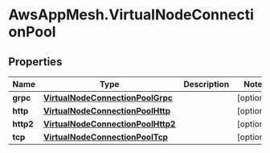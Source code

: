 # AwsAppMesh.VirtualNodeConnectionPool

## Properties

Name | Type | Description | Notes
------------ | ------------- | ------------- | -------------
**grpc** | [**VirtualNodeConnectionPoolGrpc**](VirtualNodeConnectionPoolGrpc.md) |  | [optional] 
**http** | [**VirtualNodeConnectionPoolHttp**](VirtualNodeConnectionPoolHttp.md) |  | [optional] 
**http2** | [**VirtualNodeConnectionPoolHttp2**](VirtualNodeConnectionPoolHttp2.md) |  | [optional] 
**tcp** | [**VirtualNodeConnectionPoolTcp**](VirtualNodeConnectionPoolTcp.md) |  | [optional] 



